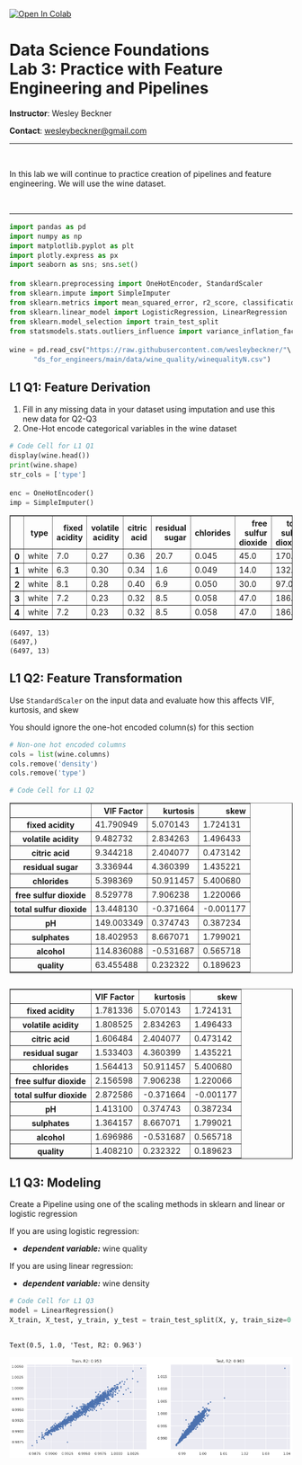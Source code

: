 <a href="https://colab.research.google.com/github/wesleybeckner/data_science_foundations/blob/main/notebooks/exercises/E3_Feature_Engineering.ipynb" target="_parent"><img src="https://colab.research.google.com/assets/colab-badge.svg" alt="Open In Colab"/></a>

# Data Science Foundations <br> Lab 3: Practice with Feature Engineering and Pipelines

**Instructor**: Wesley Beckner

**Contact**: wesleybeckner@gmail.com

---

<br>

In this lab we will continue to practice creation of pipelines and feature engineering. We will use the wine dataset.

<br>

---





```python
import pandas as pd
import numpy as np
import matplotlib.pyplot as plt
import plotly.express as px
import seaborn as sns; sns.set()

from sklearn.preprocessing import OneHotEncoder, StandardScaler
from sklearn.impute import SimpleImputer
from sklearn.metrics import mean_squared_error, r2_score, classification_report, confusion_matrix
from sklearn.linear_model import LogisticRegression, LinearRegression
from sklearn.model_selection import train_test_split
from statsmodels.stats.outliers_influence import variance_inflation_factor

wine = pd.read_csv("https://raw.githubusercontent.com/wesleybeckner/"\
      "ds_for_engineers/main/data/wine_quality/winequalityN.csv")
```

## L1 Q1: Feature Derivation

1. Fill in any missing data in your dataset using imputation and use this new data for Q2-Q3
2. One-Hot encode categorical variables in the wine dataset


```python
# Code Cell for L1 Q1
display(wine.head())
print(wine.shape)
str_cols = ['type']

enc = OneHotEncoder()
imp = SimpleImputer()

```


<div>
<style scoped>
    .dataframe tbody tr th:only-of-type {
        vertical-align: middle;
    }

    .dataframe tbody tr th {
        vertical-align: top;
    }

    .dataframe thead th {
        text-align: right;
    }
</style>
<table border="1" class="dataframe">
  <thead>
    <tr style="text-align: right;">
      <th></th>
      <th>type</th>
      <th>fixed acidity</th>
      <th>volatile acidity</th>
      <th>citric acid</th>
      <th>residual sugar</th>
      <th>chlorides</th>
      <th>free sulfur dioxide</th>
      <th>total sulfur dioxide</th>
      <th>density</th>
      <th>pH</th>
      <th>sulphates</th>
      <th>alcohol</th>
      <th>quality</th>
    </tr>
  </thead>
  <tbody>
    <tr>
      <th>0</th>
      <td>white</td>
      <td>7.0</td>
      <td>0.27</td>
      <td>0.36</td>
      <td>20.7</td>
      <td>0.045</td>
      <td>45.0</td>
      <td>170.0</td>
      <td>1.0010</td>
      <td>3.00</td>
      <td>0.45</td>
      <td>8.8</td>
      <td>6</td>
    </tr>
    <tr>
      <th>1</th>
      <td>white</td>
      <td>6.3</td>
      <td>0.30</td>
      <td>0.34</td>
      <td>1.6</td>
      <td>0.049</td>
      <td>14.0</td>
      <td>132.0</td>
      <td>0.9940</td>
      <td>3.30</td>
      <td>0.49</td>
      <td>9.5</td>
      <td>6</td>
    </tr>
    <tr>
      <th>2</th>
      <td>white</td>
      <td>8.1</td>
      <td>0.28</td>
      <td>0.40</td>
      <td>6.9</td>
      <td>0.050</td>
      <td>30.0</td>
      <td>97.0</td>
      <td>0.9951</td>
      <td>3.26</td>
      <td>0.44</td>
      <td>10.1</td>
      <td>6</td>
    </tr>
    <tr>
      <th>3</th>
      <td>white</td>
      <td>7.2</td>
      <td>0.23</td>
      <td>0.32</td>
      <td>8.5</td>
      <td>0.058</td>
      <td>47.0</td>
      <td>186.0</td>
      <td>0.9956</td>
      <td>3.19</td>
      <td>0.40</td>
      <td>9.9</td>
      <td>6</td>
    </tr>
    <tr>
      <th>4</th>
      <td>white</td>
      <td>7.2</td>
      <td>0.23</td>
      <td>0.32</td>
      <td>8.5</td>
      <td>0.058</td>
      <td>47.0</td>
      <td>186.0</td>
      <td>0.9956</td>
      <td>3.19</td>
      <td>0.40</td>
      <td>9.9</td>
      <td>6</td>
    </tr>
  </tbody>
</table>
</div>


    (6497, 13)
    (6497,)
    (6497, 13)


## L1 Q2: Feature Transformation

Use `StandardScaler` on the input data and evaluate how this affects VIF, kurtosis, and skew

You should ignore the one-hot encoded column(s) for this section


```python
# Non-one hot encoded columns
cols = list(wine.columns)
cols.remove('density')
cols.remove('type')
```


```python
# Code Cell for L1 Q2
```




<div>
<style scoped>
    .dataframe tbody tr th:only-of-type {
        vertical-align: middle;
    }

    .dataframe tbody tr th {
        vertical-align: top;
    }

    .dataframe thead th {
        text-align: right;
    }
</style>
<table border="1" class="dataframe">
  <thead>
    <tr style="text-align: right;">
      <th></th>
      <th>VIF Factor</th>
      <th>kurtosis</th>
      <th>skew</th>
    </tr>
  </thead>
  <tbody>
    <tr>
      <th>fixed acidity</th>
      <td>41.790949</td>
      <td>5.070143</td>
      <td>1.724131</td>
    </tr>
    <tr>
      <th>volatile acidity</th>
      <td>9.482732</td>
      <td>2.834263</td>
      <td>1.496433</td>
    </tr>
    <tr>
      <th>citric acid</th>
      <td>9.344218</td>
      <td>2.404077</td>
      <td>0.473142</td>
    </tr>
    <tr>
      <th>residual sugar</th>
      <td>3.336944</td>
      <td>4.360399</td>
      <td>1.435221</td>
    </tr>
    <tr>
      <th>chlorides</th>
      <td>5.398369</td>
      <td>50.911457</td>
      <td>5.400680</td>
    </tr>
    <tr>
      <th>free sulfur dioxide</th>
      <td>8.529778</td>
      <td>7.906238</td>
      <td>1.220066</td>
    </tr>
    <tr>
      <th>total sulfur dioxide</th>
      <td>13.448130</td>
      <td>-0.371664</td>
      <td>-0.001177</td>
    </tr>
    <tr>
      <th>pH</th>
      <td>149.003349</td>
      <td>0.374743</td>
      <td>0.387234</td>
    </tr>
    <tr>
      <th>sulphates</th>
      <td>18.402953</td>
      <td>8.667071</td>
      <td>1.799021</td>
    </tr>
    <tr>
      <th>alcohol</th>
      <td>114.836088</td>
      <td>-0.531687</td>
      <td>0.565718</td>
    </tr>
    <tr>
      <th>quality</th>
      <td>63.455488</td>
      <td>0.232322</td>
      <td>0.189623</td>
    </tr>
  </tbody>
</table>
</div>




```python

```




<div>
<style scoped>
    .dataframe tbody tr th:only-of-type {
        vertical-align: middle;
    }

    .dataframe tbody tr th {
        vertical-align: top;
    }

    .dataframe thead th {
        text-align: right;
    }
</style>
<table border="1" class="dataframe">
  <thead>
    <tr style="text-align: right;">
      <th></th>
      <th>VIF Factor</th>
      <th>kurtosis</th>
      <th>skew</th>
    </tr>
  </thead>
  <tbody>
    <tr>
      <th>fixed acidity</th>
      <td>1.781336</td>
      <td>5.070143</td>
      <td>1.724131</td>
    </tr>
    <tr>
      <th>volatile acidity</th>
      <td>1.808525</td>
      <td>2.834263</td>
      <td>1.496433</td>
    </tr>
    <tr>
      <th>citric acid</th>
      <td>1.606484</td>
      <td>2.404077</td>
      <td>0.473142</td>
    </tr>
    <tr>
      <th>residual sugar</th>
      <td>1.533403</td>
      <td>4.360399</td>
      <td>1.435221</td>
    </tr>
    <tr>
      <th>chlorides</th>
      <td>1.564413</td>
      <td>50.911457</td>
      <td>5.400680</td>
    </tr>
    <tr>
      <th>free sulfur dioxide</th>
      <td>2.156598</td>
      <td>7.906238</td>
      <td>1.220066</td>
    </tr>
    <tr>
      <th>total sulfur dioxide</th>
      <td>2.872586</td>
      <td>-0.371664</td>
      <td>-0.001177</td>
    </tr>
    <tr>
      <th>pH</th>
      <td>1.413100</td>
      <td>0.374743</td>
      <td>0.387234</td>
    </tr>
    <tr>
      <th>sulphates</th>
      <td>1.364157</td>
      <td>8.667071</td>
      <td>1.799021</td>
    </tr>
    <tr>
      <th>alcohol</th>
      <td>1.696986</td>
      <td>-0.531687</td>
      <td>0.565718</td>
    </tr>
    <tr>
      <th>quality</th>
      <td>1.408210</td>
      <td>0.232322</td>
      <td>0.189623</td>
    </tr>
  </tbody>
</table>
</div>



## L1 Q3: Modeling

Create a Pipeline using one of the scaling methods in sklearn and linear or logistic regression 

If you are using logistic regression:

* **_dependent variable:_** wine quality

If you are using linear regression:

* **_dependent variable:_** wine density




```python
# Code Cell for L1 Q3
model = LinearRegression()
X_train, X_test, y_train, y_test = train_test_split(X, y, train_size=0.8, random_state=42)

```


```python

```




    Text(0.5, 1.0, 'Test, R2: 0.963')




    
![png](L3_Feature_Engineering_files/L3_Feature_Engineering_11_1.png)
    

